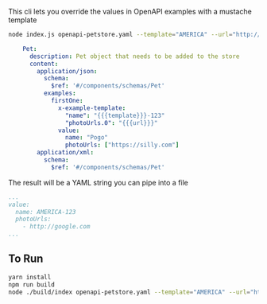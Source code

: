 This cli lets you override the values in OpenAPI examples with a mustache template

```bash
node index.js openapi-petstore.yaml --template="AMERICA" --url="http://google.com" > output.yaml
```

```yaml
    Pet:
      description: Pet object that needs to be added to the store
      content:
        application/json:
          schema:
            $ref: '#/components/schemas/Pet'
          examples:
            firstOne:
              x-example-template:
                "name": "{{{template}}}-123"
                "photoUrls.0": "{{{url}}}"
              value:
                name: "Pogo"
                photoUrls: ["https://silly.com"]
        application/xml:
          schema:
            $ref: '#/components/schemas/Pet'

```

The result will be a YAML string you can pipe into a file

```yaml
...
value:
  name: AMERICA-123
  photoUrls:
    - http://google.com
...
```


## To Run 
```bash
yarn install
npm run build
node ./build/index openapi-petstore.yaml --template="AMERICA" --url="http://google.com" > output.yaml
```